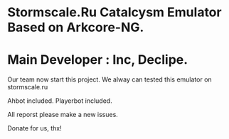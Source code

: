 # Stormscale.Ru Catalcysm Emulator Based on Arkcore-NG.
# Main Developer : Inc, Declipe.

Our team now start this project. We alway can tested this emulator on stormscale.ru

Ahbot included.
Playerbot included.


All reporst please make a new issues.

Donate for us, thx!
